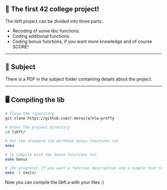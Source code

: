 ## 🚀 The first 42 college project!
The libft project can be divided into three parts:
* Recoding of some libc functions.
* Coding additional functions.
* Coding bonus functions, if you want more knowledge and of course SCORE!

---

## 📖 Subject
There is a PDF in the subject folder containing details about the project.

---

## 🖥️ Compiling the lib
```bash
# Clone the repository
git clone https://github.com/r-moreira/nlw-proffy

# Enter the project directory
cd libft/

# For the standard lib whithout bonus functions run
make 

# To compile with the bonus functions run
make bonus

# (On progress) If you want a function description and a simple test run: 
make -C tests/
```

Now you can compile the libft.a with your files :)
